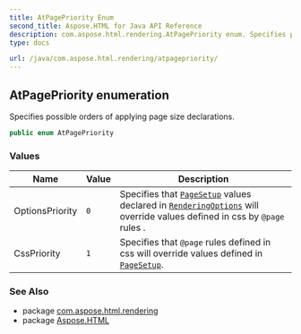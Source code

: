 ```yaml
---
title: AtPagePriority Enum
second_title: Aspose.HTML for Java API Reference
description: com.aspose.html.rendering.AtPagePriority enum. Specifies possible orders of applying page size declarations
type: docs

url: /java/com.aspose.html.rendering/atpagepriority/
---
```

## AtPagePriority enumeration

Specifies possible orders of applying page size declarations.

```java
public enum AtPagePriority
```

### Values

| Name | Value | Description |
| --- | --- | --- |
| OptionsPriority | `0` | Specifies that [`PageSetup`](../pagesetup/) values declared in [`RenderingOptions`](../renderingoptions/) will override values defined in css by `@page` rules . |
| CssPriority | `1` | Specifies that `@page` rules  defined in css will override values defined in [`PageSetup`](../pagesetup/). |

### See Also

* package [com.aspose.html.rendering](../../com.aspose.html.rendering/)
* package [Aspose.HTML](../../)
